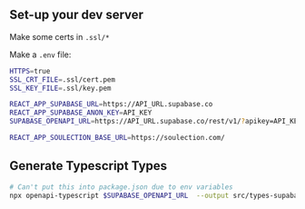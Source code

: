 ## Set-up your dev server

Make some certs in `.ssl/*`

Make a `.env` file:

```bash
HTTPS=true
SSL_CRT_FILE=.ssl/cert.pem
SSL_KEY_FILE=.ssl/key.pem

REACT_APP_SUPABASE_URL=https://API_URL.supabase.co
REACT_APP_SUPABASE_ANON_KEY=API_KEY
SUPABASE_OPENAPI_URL=https://API_URL.supabase.co/rest/v1/?apikey=API_KEY

REACT_APP_SOULECTION_BASE_URL=https://soulection.com/
```

## Generate Typescript Types

```bash
# Can't put this into package.json due to env variables
npx openapi-typescript $SUPABASE_OPENAPI_URL  --output src/types-supabase.d.ts --version 2
```
